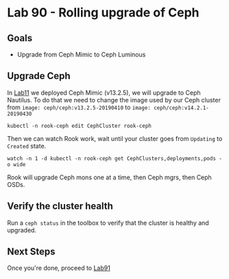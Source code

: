 # Lab 90 - Rolling upgrade of Ceph

## Goals

* Upgrade from Ceph Mimic to Ceph Luminous


## Upgrade Ceph

In [Lab11](Lab11.md) we deployed Ceph Mimic (v13.2.5), we will upgrade to Ceph Nautilus.
To do that we need to change the image used by our Ceph cluster from `image: ceph/ceph:v13.2.5-20190410` to `image: ceph/ceph:v14.2.1-20190430`

```
kubectl -n rook-ceph edit CephCluster rook-ceph
```

Then we can watch Rook work, wait until your cluster goes from `Updating` to `Created` state.
```
watch -n 1 -d kubectl -n rook-ceph get CephClusters,deployments,pods -o wide
```

Rook will upgrade Ceph mons one at a time, then Ceph mgrs, then Ceph OSDs.

## Verify the cluster health

Run a `ceph status` in the toolbox to verify that the cluster is healthy and upgraded.

## Next Steps

Once you're done, proceed to [Lab91](Lab91.md)

